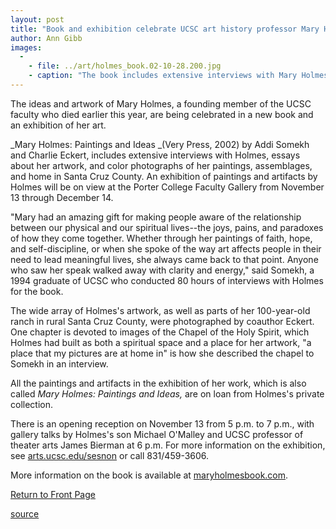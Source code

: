 ```yaml
---
layout: post
title: "Book and exhibition celebrate UCSC art history professor Mary Holmes"
author: Ann Gibb
images:
  -
    - file: ../art/holmes_book.02-10-28.200.jpg
    - caption: "The book includes extensive interviews with Mary Holmes and essays about her artwork."
---
```


The ideas and artwork of Mary Holmes, a founding member of the UCSC faculty who died earlier this year, are being celebrated in a new book and an exhibition of her art.

_Mary Holmes: Paintings and Ideas _(Very Press, 2002) by Addi Somekh and Charlie Eckert, includes extensive interviews with Holmes, essays about her artwork, and color photographs of her paintings, assemblages, and home in Santa Cruz County. An exhibition of paintings and artifacts by Holmes will be on view at the Porter College Faculty Gallery from November 13 through December 14.   
  
"Mary had an amazing gift for making people aware of the relationship between our physical and our spiritual lives--the joys, pains, and paradoxes of how they come together. Whether through her paintings of faith, hope, and self-discipline, or when she spoke of the way art affects people in their need to lead meaningful lives, she always came back to that point. Anyone who saw her speak walked away with clarity and energy," said Somekh, a 1994 graduate of UCSC who conducted 80 hours of interviews with Holmes for the book.  
  
The wide array of Holmes's artwork, as well as parts of her 100-year-old ranch in rural Santa Cruz County, were photographed by coauthor Eckert. One chapter is devoted to images of the Chapel of the Holy Spirit, which Holmes had built as both a spiritual space and a place for her artwork, "a place that my pictures are at home in" is how she described the chapel to Somekh in an interview.  
  
All the paintings and artifacts in the exhibition of her work, which is also called _Mary Holmes: Paintings and Ideas,_ are on loan from Holmes's private collection.   
  
There is an opening reception on November 13 from 5 p.m. to 7 p.m., with gallery talks by Holmes's son Michael O'Malley and UCSC professor of theater arts James Bierman at 6 p.m. For more information on the exhibition, see [arts.ucsc.edu/sesnon][1] or call 831/459-3606.  
  
More information on the book is available at [maryholmesbook.com][2].

  

[Return to Front Page][3]

[1]: http://arts.ucsc.edu/sesnon/
[2]: http://www.maryholmesbook.com
[3]: http://currents.ucsc.edu/

[source](http://www1.ucsc.edu/currents/02-03/10-28/holmes.html "Permalink to holmes")
